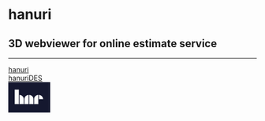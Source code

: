 # hanuri
## 3D webviewer for online estimate service
<hr/>

[hanuri](https://hanuri22.com/ "link to hanuri")
<br/>
[hanuriDES](http://18.212.77.181/ "link to hanuri digital estimate service")
<br/>
![hanuri](/front/my-app/public/Images/하누리.PNG)
